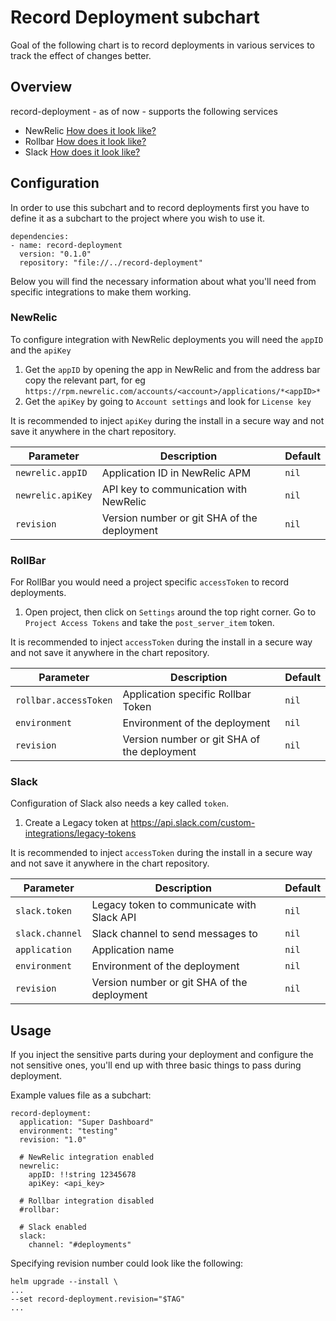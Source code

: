 # Record Deployment subchart

Goal of the following chart is to record deployments in various services to track the effect of changes better.

## Overview

record-deployment - as of now - supports the following services

- NewRelic [How does it look like?](../assets/newrelic.png)
- Rollbar [How does it look like?](../assets/rollbar.png)
- Slack [How does it look like?](../assets/slack.png)

## Configuration

In order to use this subchart and to record deployments first you have to define it as a subchart to the project where you wish to use it.

  ```
  dependencies:
  - name: record-deployment
    version: "0.1.0"
    repository: "file://../record-deployment"
  ```

Below you will find the necessary information about what you'll need from specific integrations to make them working.

### NewRelic

To configure integration with NewRelic deployments you will need the `appID` and the `apiKey`

1) Get the `appID` by opening the app in NewRelic and from the address bar copy the relevant part, for eg `https://rpm.newrelic.com/accounts/<account>/applications/*<appID>*`
2) Get the `apiKey` by going to `Account settings` and look for `License key`

It is recommended to inject `apiKey` during the install in a secure way and not save it anywhere in the chart repository.

Parameter | Description | Default
--- | --- | ---
`newrelic.appID` | Application ID in NewRelic APM | `nil`
`newrelic.apiKey` | API key to communication with NewRelic | `nil`
`revision` | Version number or git SHA of the deployment | `nil`

### RollBar

For RollBar you would need a project specific `accessToken` to record deployments.

1) Open project, then click on `Settings` around the top right corner. Go to `Project Access Tokens` and take the `post_server_item` token.

It is recommended to inject `accessToken` during the install in a secure way and not save it anywhere in the chart repository.

Parameter | Description | Default
--- | --- | ---
`rollbar.accessToken` | Application specific Rollbar Token | `nil`
`environment` | Environment of the deployment | `nil`
`revision` | Version number or git SHA of the deployment | `nil`

### Slack

Configuration of Slack also needs a key called `token`.

1) Create a Legacy token at https://api.slack.com/custom-integrations/legacy-tokens

It is recommended to inject `accessToken` during the install in a secure way and not save it anywhere in the chart repository.

Parameter | Description | Default
--- | --- | ---
`slack.token` | Legacy token to communicate with Slack API | `nil`
`slack.channel` | Slack channel to send messages to | `nil`
`application` | Application name | `nil`
`environment` | Environment of the deployment | `nil`
`revision` | Version number or git SHA of the deployment | `nil`


## Usage

If you inject the sensitive parts during your deployment and configure the not sensitive ones, you'll end up with three basic things to pass during deployment.

Example values file as a subchart:

```
record-deployment:
  application: "Super Dashboard"
  environment: "testing"
  revision: "1.0"

  # NewRelic integration enabled
  newrelic:
    appID: !!string 12345678
    apiKey: <api_key>

  # Rollbar integration disabled
  #rollbar:

  # Slack enabled
  slack:
    channel: "#deployments"

```

Specifying revision number could look like the following:

```
helm upgrade --install \
...
--set record-deployment.revision="$TAG"
...
```
